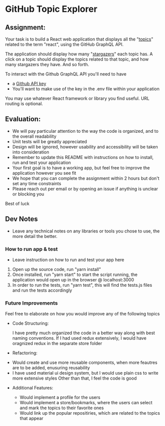 # GitHub Topic Explorer

## Assignment:

Your task is to build a React web application that displays all the "[topics](https://docs.github.com/en/free-pro-team@latest/graphql/reference/objects#topic)" related to the term "react", using the GitHub GraphQL API.

The application should display how many "[stargazers](https://docs.github.com/en/free-pro-team@latest/graphql/reference/objects#stargazerconnection)" each topic has. A click on a topic should display the topics related to that topic, and how many stargazers they have. And so forth.

To interact with the Github GraphQL API you'll need to have

- a [Github API key](https://docs.github.com/en/free-pro-team@latest/graphql/guides/forming-calls-with-graphql#authenticating-with-graphql)
- You'll want to make use of the key in the .env file within your application

You may use whatever React framework or library you find useful. URL routing is optional.

## Evaluation:

- We will pay particular attention to the way the code is organized, and to the overall readability
- Unit tests will be greatly appreciated
- Design will be ignored, however usability and accessibility will be taken into consideration
- Remember to update this README with instructions on how to install, run and test your application
- Your first goal is to have a working app, but feel free to improve the application however you see fit
- We hope that you can complete the assignment within 2 hours but don't set any time constraints
- Please reach out per email or by opening an issue if anything is unclear or blocking you

Best of luck

## Dev Notes

- Leave any technical notes on any libraries or tools you chose to use, the more detail the better.

### How to run app & test

- Leave instruction on how to run and test your app here

1. Open up the source code, run "yarn install"
2. Once installed, run "yarn start" to start the script running, the application would open up
   in the browser @ localhost:3000
3. In order to run the tests, run "yarn test", this will find the tests.js files and run the tests accordingly

### Future Improvements

Feel free to elaborate on how you would improve any of the following topics

- Code Structuring:

  I have pretty much organized the code in a better way along with best naming conventions.
  If I had used redux extensively, I would have oragnized redux in the separate store folder

- Refactoring:

* Would create and use more reusable components, when more feautres are to be added, enusuring reusability
* I have used material ui design system, but I would use plain css to write more extensive styles
  Other than that, I feel the code is good

- Additional Features:

  - Would implement a profile for the users
  - Would implement a store/bookmarks, where the users can select and mark the topics to their favorite ones
  - Would link up the popular repositiries, which are related to the topics that appear
